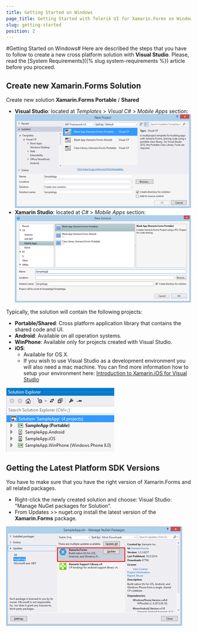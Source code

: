 ```yaml
---
title: Getting Started on Windows
page_title: Getting Started with Telerik UI for Xamarin.Forms on Windows
slug: getting-started
position: 2
---
```

#Getting Started on Windows#
Here are described the steps that you have to follow to create a new cross platform solution with **Visual Studio**. Please, read the [System Requirements]({% slug system-requirements %}) article before you proceed.

## Create new Xamarin.Forms Solution ##

Create new solution **Xamarin.Forms Portable** / **Shared**

* **Visual Studio**: located at *Templates* > *Visual C#* > *Mobile Apps* section:  
![Create new Xamarin.Forms solution](../images/visual-studio-new-solution.png "Image")
* **Xamarin Studio**: located at *C#* > *Mobile Apps* section:  
![Create new Xamarin.Forms solution](../images/xamarin-studio-new-solution.png "Image")  

Typically, the solution will contain the following projects:

* **Portable/Shared**: Cross platform application library that contains the shared code and UI.
* **Android**: Available on all operation systems.
* **WinPhone**: Available only for projects created with Visual Studio.
* **iOS**:
	* Available for OS X.
	* If you wish to use Visual Studio as a development environment you will also need a mac machine. You can find more information how to setup your environment here: [Introduction to Xamarin.iOS for Visual Studio](http://developer.xamarin.com/guides/ios/getting_started/installation/windows/introduction_to_xamarin_ios_for_visual_studio/)
	 
![Solution projects](../images/visual-studio-solution-projects.png "Image")

## Getting the Latest Platform SDK Versions ##

You have to make sure that you have the right version of Xamarin.Forms and all related packages.

- Right-click the newly created solution and choose: Visual Studio: "Manage NuGet packages for Solution".
- From Updates >> nuget.org install the latest version of the **Xamarin.Forms** package.

![Update packages](../images/calendar-getting-started-update-packages.png)

